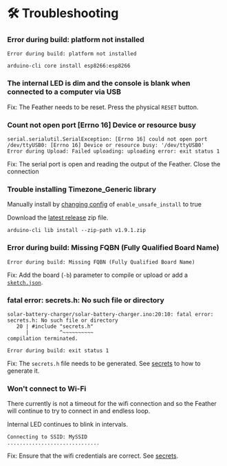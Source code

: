 # :hammer_and_wrench: Troubleshooting

### Error during build: platform not installed

```shell
Error during build: platform not installed
```

```shell title="Fix"
arduino-cli core install esp8266:esp8266
```

### The internal LED is dim and the console is blank when connected to a computer via USB

Fix: The Feather needs to be reset. Press the physical `RESET` button.

### Count not open port [Errno 16] Device or resource busy

```shell
serial.serialutil.SerialException: [Errno 16] could not open port /dev/ttyUSB0: [Errno 16] Device or resource busy: '/dev/ttyUSB0'
Error during Upload: Failed uploading: uploading error: exit status 1
```

Fix: The serial port is open and reading the output of the Feather. Close the connection

### Trouble installing Timezone_Generic library

Manually install by [changing config](https://arduino.github.io/arduino-cli/0.20/configuration/#configuration-keys) of `enable_unsafe_install` to true

Download the [latest release](https://github.com/khoih-prog/Timezone_Generic/releases/latest) zip file.

```shell
arduino-cli lib install --zip-path v1.9.1.zip
```

### Error during build: Missing FQBN (Fully Qualified Board Name)

```shell
Error during build: Missing FQBN (Fully Qualified Board Name)
```

Fix: Add the board (`-b`) parameter to compile or upload or add a [`sketch.json`](../configuration/#metadata).

### fatal error: secrets.h: No such file or directory

```shell
solar-battery-charger/solar-battery-charger.ino:20:10: fatal error: secrets.h: No such file or directory
   20 | #include "secrets.h"
      |          ^~~~~~~~~~~
compilation terminated.

Error during build: exit status 1
```

Fix: The `secrets.h` file needs to be generated. See [secrets](../configuration#secrets) to how to generate it.

### Won't connect to Wi-Fi

There currently is not a timeout for the wifi connection and so the Feather will continue to try to connect in
and endless loop.

Internal LED continues to blink in intervals.

```shell
Connecting to SSID: MySSID
..............................
```

Fix: Ensure that the wifi credentials are correct. See [secrets](../configuration#secrets).

